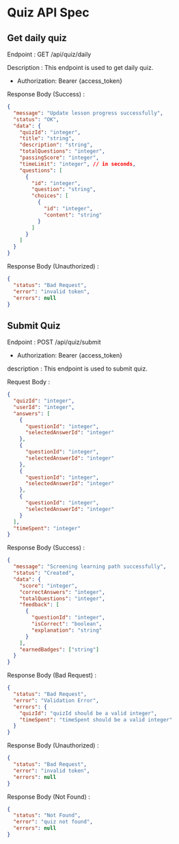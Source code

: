 # Quiz API Spec

## Get daily quiz

Endpoint : GET /api/quiz/daily

Description : This endpoint is used to get daily quiz.

- Authorization: Bearer {access_token}

Response Body (Success) :

```json
{
  "message": "Update lesson progress successfully",
  "status": "OK",
  "data": {
    "quizId": "integer",
    "title": "string",
    "description": "string",
    "totalQuestions": "integer",
    "passingScore": "integer",
    "timeLimit": "integer", // in seconds,
    "questions": [
      {
        "id": "integer",
        "question": "string",
        "choices": [
          {
            "id": "integer",
            "content": "string"
          }
        ]
      }
    ]
  }
}
```

Response Body (Unauthorized) :

```json
{
  "status": "Bad Request",
  "error": "invalid token",
  "errors": null
}
```

## Submit Quiz

Endpoint : POST /api/quiz/submit

- Authorization: Bearer {access_token}

description : This endpoint is used to submit quiz.

Request Body :

```json
{
  "quizId": "integer",
  "userId": "integer",
  "answers": [
    {
      "questionId": "integer",
      "selectedAnswerId": "integer"
    },
    {
      "questionId": "integer",
      "selectedAnswerId": "integer"
    },
    {
      "questionId": "integer",
      "selectedAnswerId": "integer"
    },
    {
      "questionId": "integer",
      "selectedAnswerId": "integer"
    }
  ],
  "timeSpent": "integer"
}
```

Response Body (Success) :

```json
{
  "message": "Screening learning path successfully",
  "status": "Created",
  "data": {
    "score": "integer",
    "correctAnswers": "integer",
    "totalQuestions": "integer",
    "feedback": [
      {
        "questionId": "integer",
        "isCorrect": "boolean",
        "explanation": "string"
      }
    ],
    "earnedBadges": ["string"]
  }
}
```

Response Body (Bad Request) :

```json
{
  "status": "Bad Request",
  "error": "Validation Error",
  "errors": {
    "quizId": "quizId should be a valid integer",
    "timeSpent": "timeSpent should be a valid integer"
  }
}
```

Response Body (Unauthorized) :

```json
{
  "status": "Bad Request",
  "error": "invalid token",
  "errors": null
}
```

Response Body (Not Found) :

```json
{
  "status": "Not Found",
  "error": "quiz not found",
  "errors": null
}
```
